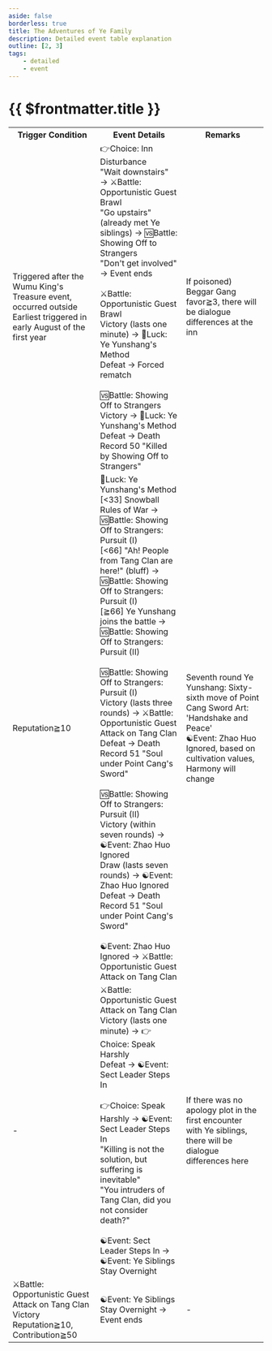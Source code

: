```yaml
---
aside: false
borderless: true
title: The Adventures of Ye Family
description: Detailed event table explanation
outline: [2, 3]
tags:
    - detailed
    - event
---
```


# {{ $frontmatter.title }}

<Table class="timeline-table">
    <tr class="timeline-header">
        <th>Trigger Condition</th>
        <th>Event Details</th>
        <th>Remarks</th>
    </tr>
	<tr>
		<td>
			Triggered after the Wumu King's Treasure event, occurred outside<br>
			Earliest triggered in early August of the first year<br>
		</td>
		<td>
			👉Choice: Inn Disturbance <br>
			<span title="Disposition-?, Conduct-?">"Wait downstairs" → ⚔️Battle: Opportunistic Guest Brawl</span> <br>
			<span title="Disposition+1, Silver+5500, Ye Yunzhou-1">"Go upstairs" (already met Ye siblings) → 🆚Battle: Showing Off to Strangers</span>  <br>
			"Don't get involved" → Event ends <br>
			<br>
			⚔️Battle: Opportunistic Guest Brawl<br>
			<span title="Morality≦40: Silver+1000, Morality-2, Reputation-1">Victory (lasts one minute) → 🎲Luck: Ye Yunshang's Method</span> <br>
			Defeat → Forced rematch <br>
			<br>
			🆚Battle: Showing Off to Strangers<br>
			<span title="Martial Arts+3, Reputation+1">Victory → 🎲Luck: Ye Yunshang's Method</span> <br>
			Defeat → Death Record 50 "Killed by Showing Off to Strangers"<br>
		</td>
		<td>
			If poisoned) Beggar Gang favor≧3, there will be dialogue differences at the inn <br>
		</td>
	</tr>
	<tr>
		<td>Reputation≧10</td>
		<td>
			🎲Luck: Ye Yunshang's Method<br>
			<span title="Ye Yunshang+2, Change of Heart+3">[<33] Snowball Rules of War → 🆚Battle: Showing Off to Strangers: Pursuit (I)</span> <br>
			<span title="Ye Yunshang+2, Change of Heart+3">[<66] "Ah! People from Tang Clan are here!" (bluff) → 🆚Battle: Showing Off to Strangers: Pursuit (I)</span> <br>
			[≧66] Ye Yunshang joins the battle → 🆚Battle: Showing Off to Strangers: Pursuit (II) <br>
			<br>
			🆚Battle: Showing Off to Strangers: Pursuit (I)<br>
			<span title="Reputation+2, Martial Arts+2">Victory (lasts three rounds) → ⚔️Battle: Opportunistic Guest Attack on Tang Clan</span> <br>
			Defeat → Death Record 51 "Soul under Point Cang's Sword" <br>
			<br>
			🆚Battle: Showing Off to Strangers: Pursuit (II)<br>
			<span title="Reputation+1, Martial Arts+2">Victory (within seven rounds) → ☯Event: Zhao Huo Ignored</span> <br>
			<span title="Martial Arts+2">Draw (lasts seven rounds) → ☯Event: Zhao Huo Ignored</span> <br>
			Defeat → Death Record 51 "Soul under Point Cang's Sword" <br>
			<br>
			<span title="Harmony-10, Ye Yunzhou+3">☯Event: Zhao Huo Ignored → ⚔️Battle: Opportunistic Guest Attack on Tang Clan</span> <br>
		</td>
		<td>
			Seventh round Ye Yunshang: Sixty-sixth move of Point Cang Sword Art: 'Handshake and Peace' <br>
			☯Event: Zhao Huo Ignored, based on cultivation values, Harmony will change <br>
		</td>
	</tr>
	<tr>
		<td>-</td>
		<td>
			⚔️Battle: Opportunistic Guest Attack on Tang Clan<br>
			<span title="Reputation+2, Martial Arts+2, Harmony-1">Victory (lasts one minute) → 👉Choice: Speak Harshly</span> <br>
			<span title="Tang Zheng favorability-1">Defeat → ☯Event: Sect Leader Steps In </span> <br>
			<br>
			👉Choice: Speak Harshly → ☯Event: Sect Leader Steps In <br>
			<span title="Morality+1, Conduct-1, Harmony-10">"Killing is not the solution, but suffering is inevitable"</span> <br>
			<span title="Morality-1, Cultivation-1, Eloquence+1, Disposition+1, Reputation+2, Tang Zheng+1, Favorability to Qingcheng Sect-1">"You intruders of Tang Clan, did you not consider death?"</span>  <br>
			<br>
			<span title="
Eloquence+1
Morality≧60: Ye Yunzhou+1
Tang Zheng<15: Ye Yunshang+1
Tang Zheng≧15: Tang Zheng+1
Conduct??: Eloquence+1, Disposition-1, Ye Yunzhou+2, Harmony-20
Conduct<60: Tang Zheng-2, Ye Yunzhou+2, Ye Yunshang+2, Contribution-30
Conduct≧60: Eloquence+1, Disposition+1, Tang Zheng+1, Ye Yunzhou+1
			">☯Event: Sect Leader Steps In → ☯Event: Ye Siblings Stay Overnight</span> <br>
		</td>
		<td>If there was no apology plot in the first encounter with Ye siblings, there will be dialogue differences here</td>
	</tr>
	<tr>
		<td>
			⚔️Battle: Opportunistic Guest Attack on Tang Clan Victory <br>
			Reputation≧10, Contribution≧50 <br>
		</td>
		<td>
			<span title="
Subsequent Ye siblings event unlocked
Contribution>50: Harmony+1, Ye Yunzhou+2
			">☯Event: Ye Siblings Stay Overnight → Event ends</span> <br>
		</td>
		<td>-</td>
	</tr>
</table>